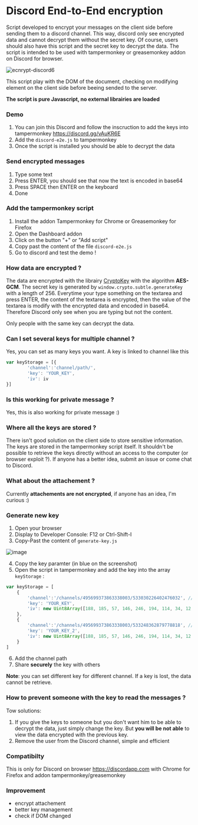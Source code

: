 # Discord End-to-End encryption 

Script developed to encrypt your messages on the client side before sending them to a discord channel. This way, discord only see encrypted data and cannot decrypt them without the secret key. Of course, users should also have this script and the secret key to decrypt the data. The script is intended to be used with tampermonkey or greasemonkey addon on Discord for browser.

![ecnrypt-discord6](https://user-images.githubusercontent.com/5891788/51050102-fc7d6280-15cf-11e9-8346-24e8c81ed743.gif)

This script play with the DOM of the document, checking on modifying element on the client side before beeing sended to the server.

**The script is pure Javascript, no external librairies are loaded**

### Demo

1. You can join this Discord and follow the inscruction to add the keys into tampermonkey https://discord.gg/vAuKR6E
2. Add the `discord-e2e.js` to tampermonkey
2. Once the script is installed you should be able to decrypt the data

### Send encrypted messages

1. Type some text
2. Press ENTER, you should see that now the text is encoded in base64
3. Press SPACE then ENTER on the keyboard
4. Done

### Add the tampermonkey script

1. Install the addon Tampermonkey for Chrome or Greasemonkey for Firefox
2. Open the Dashboard addon
3. Click on the button "+" or "Add script"
4. Copy past the content of the file `discord-e2e.js`
5. Go to discord and test the demo ! 

### How data are encrypted ?

The data are encrypted with the librairy [CryptoKey](https://developer.mozilla.org/en-US/docs/Web/API/CryptoKey) with the algorithm **AES-GCM**. The secret key is generated by `window.crypto.subtle.generateKey` with a length of 256. Everytime your type something on the textarea and press ENTER, the content of the textarea is encrypted, then the value of the textarea is modify with the encrypted data and encoded in base64. Therefore Discord only see when you are typing but not the content.

Only people with the same key can decrypt the data.

### Can I set several keys for multiple channel ?

Yes, you can set as many keys you want.  A key is linked to channel like this 
```javascript
var keyStorage = [{
        'channel':'channel/path/',
        'key': 'YOUR_KEY',
        'iv': iv
}]
```

### Is this working for private message ?

Yes, this is also working for private message :)

### Where all the keys are stored ?

There isn't good solution on the client side to store sensitive information. The keys are stored in the tampermonkey script itself. It shouldn't be possible to retrieve the keys directly without an access to the computer (or browser exploit ?).
If anyone has a better idea, submit an issue or come chat to Discord.

### What about the attachement ?

Currently **attachements are not encrypted**, if anyone has an idea, I'm curious :)

### Generate new key

1. Open your browser
2. Display to Developer Console: F12 or Ctrl-Shift-I
3. Copy-Past the content of `generate-key.js`

![image](https://user-images.githubusercontent.com/5891788/51043159-4bba9780-15be-11e9-92d7-1f6e54038703.png)

4. Copy the key paramter (in blue on the screenshot)
5. Open the script in tampermonkey and add the key into the array `keyStorage` : 

```javascript
var keyStorage = [
    {
        'channel':'/channels/495699373863338003/533030226402476032', // replace by your channel path
        'key': 'YOUR_KEY',
        'iv': new Uint8Array([188, 185, 57, 146, 246, 194, 114, 34, 12, 80, 198, 77])
    },
    {
        'channel':'/channels/495699373863338003/533248362879778818', // another channel
        'key': 'YOUR_KEY_2',
        'iv': new Uint8Array([188, 185, 57, 146, 246, 194, 114, 34, 12, 80, 198, 77])
    }
]
```
6. Add the channel path
7. Share **securely** the key with others

**Note**: you can set different key for different channel. If a key is lost, the data cannot be retrieve.

### How to prevent someone with the key to read the messages ?

Tow solutions:
1. If you give the keys to someone but you don't want him to be able to decrypt the data, just simply change the key. But **you will be not able** to view the data encrypted with the previous key.
2. Remove the user from the Discord channel, simple and efficient

### Compatibilty

This is only for Discord on browser https://discordapp.com with Chrome for Firefox and addon tampermonkey/greasemonkey

### Improvement

- encrypt attachement
- better key management
- check if DOM changed
